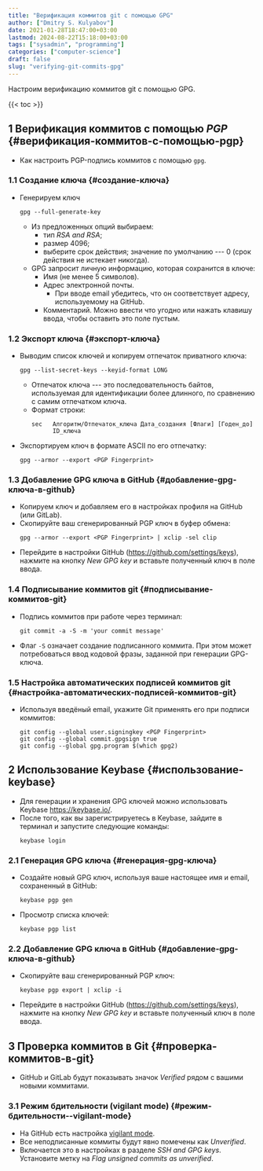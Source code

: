 ```yaml
---
title: "Верификация коммитов git с помощью GPG"
author: ["Dmitry S. Kulyabov"]
date: 2021-01-28T18:47:00+03:00
lastmod: 2024-08-22T15:18:00+03:00
tags: ["sysadmin", "programming"]
categories: ["computer-science"]
draft: false
slug: "verifying-git-commits-gpg"
---
```


Настроим верификацию коммитов git с помощью GPG.

<!--more-->

{{< toc >}}


## <span class="section-num">1</span> Верификация коммитов с помощью _PGP_ {#верификация-коммитов-с-помощью-pgp}

-   Как настроить PGP-подпись коммитов с помощью `gpg`.


### <span class="section-num">1.1</span> Создание ключа {#создание-ключа}

-   Генерируем ключ
    ```shell
    gpg --full-generate-key
    ```

    -   Из предложенных опций выбираем:
        -   тип _RSA and RSA_;
        -   размер 4096;
        -   выберите срок действия; значение по умолчанию --- 0 (срок действия не истекает никогда).
    -   GPG запросит личную информацию, которая сохранится в ключе:
        -   Имя (не менее 5 символов).
        -   Адрес электронной почты.
            -   При вводе email убедитесь, что он соответствует адресу, используемому на GitHub.
        -   Комментарий. Можно ввести что угодно или нажать клавишу ввода, чтобы оставить это поле пустым.


### <span class="section-num">1.2</span> Экспорт ключа {#экспорт-ключа}

-   Выводим список ключей и копируем отпечаток приватного ключа:
    ```shell
    gpg --list-secret-keys --keyid-format LONG
    ```

    -   Отпечаток ключа --- это последовательность байтов, используемая для идентификации более длинного, по сравнению с самим отпечатком ключа.
    -   Формат строки:
        ```text
        sec   Алгоритм/Отпечаток_ключа Дата_создания [Флаги] [Годен_до]
              ID_ключа
        ```
-   Экспортируем ключ в формате ASCII по его отпечатку:
    ```shell
    gpg --armor --export <PGP Fingerprint>
    ```


### <span class="section-num">1.3</span> Добавление GPG ключа в GitHub {#добавление-gpg-ключа-в-github}

-   Копируем ключ и добавляем его в настройках профиля на GitHub (или GitLab).
-   Cкопируйте ваш сгенерированный PGP ключ в буфер обмена:
    ```shell
    gpg --armor --export <PGP Fingerprint> | xclip -sel clip
    ```
-   Перейдите в настройки GitHub (<https://github.com/settings/keys>), нажмите на кнопку _New GPG key_ и вставьте полученный ключ в поле ввода.


### <span class="section-num">1.4</span> Подписывание коммитов git {#подписывание-коммитов-git}

-   Подпись коммитов при работе через терминал:
    ```shell
    git commit -a -S -m 'your commit message'
    ```
-   Флаг `-S` означает создание подписанного коммита. При этом может потребоваться ввод кодовой фразы, заданной при генерации GPG-ключа.


### <span class="section-num">1.5</span> Настройка автоматических подписей коммитов git {#настройка-автоматических-подписей-коммитов-git}

-   Используя введёный email, укажите Git применять его при подписи коммитов:
    ```shell
    git config --global user.signingkey <PGP Fingerprint>
    git config --global commit.gpgsign true
    git config --global gpg.program $(which gpg2)
    ```


## <span class="section-num">2</span> Использование Keybase {#использование-keybase}

-   Для генерации и хранения GPG ключей можно использовать Keybase <https://keybase.io/>.
-   После того, как вы зарегистрируетесь в Keybase, зайдите в терминал и запустите следующие команды:
    ```shell
    keybase login
    ```


### <span class="section-num">2.1</span> Генерация GPG ключа {#генерация-gpg-ключа}

-   Создайте новый GPG ключ, используя ваше настоящее имя и email, сохраненный в GitHub:
    ```shell
    keybase pgp gen
    ```
-   Просмотр списка ключей:
    ```shell
    keybase pgp list
    ```


### <span class="section-num">2.2</span> Добавление GPG ключа в GitHub {#добавление-gpg-ключа-в-github}

-   Cкопируйте ваш сгенерированный PGP ключ:
    ```shell
    keybase pgp export | xclip -i
    ```
-   Перейдите в настройки GitHub (<https://github.com/settings/keys>), нажмите на кнопку _New GPG key_ и вставьте полученный ключ в поле ввода.


## <span class="section-num">3</span> Проверка коммитов в Git {#проверка-коммитов-в-git}

-   GitHub и GitLab будут показывать значок _Verified_ рядом с вашими новыми коммитами.


### <span class="section-num">3.1</span> Режим бдительности (vigilant mode) {#режим-бдительности--vigilant-mode}

-   На GitHub есть настройка [vigilant mode](https://docs.github.com/en/github/authenticating-to-github/managing-commit-signature-verification/displaying-verification-statuses-for-all-of-your-commits).
-   Все неподписанные коммиты будут явно помечены как _Unverified_.
-   Включается это в настройках в разделе _SSH and GPG keys_. Установите метку на _Flag unsigned commits as unverified_.
